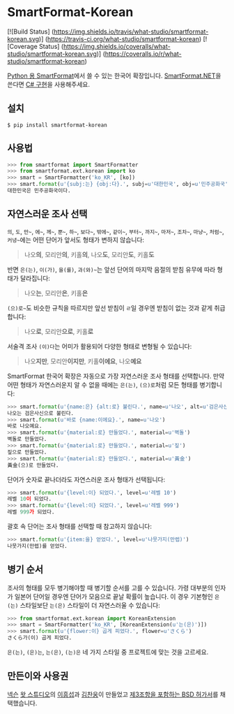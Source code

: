 # SmartFormat-Korean

[![Build Status]
(https://img.shields.io/travis/what-studio/smartformat-korean.svg)]
(https://travis-ci.org/what-studio/smartformat-korean)
[![Coverage Status]
(https://img.shields.io/coveralls/what-studio/smartformat-korean.svg)]
(https://coveralls.io/r/what-studio/smartformat-korean)

[Python 용 SmartFormat][smartformat-python]에서 쓸 수 있는 한국어 확장입니다.
[SmartFormat.NET][smartformat-net]을 쓴다면 [C# 구현][smartformat-net-korean]을
사용해주세요.

[smartformat-python]: https://github.com/what-studio/smartformat
[smartformat-net]: https://github.com/scottrippey/SmartFormat.NET
[smartformat-net-korean]: https://github.com/what-studio/smartformat.net-korean

## 설치

```console
$ pip install smartformat-korean
```

## 사용법

```python
>>> from smartformat import SmartFormatter
>>> from smartformat.ext.korean import ko
>>> smart = SmartFormatter('ko_KR', [ko])
>>> smart.format(u'{subj:는} {obj:다}.', subj=u'대한민국', obj=u'민주공화국')
대한민국은 민주공화국이다.
```

## 자연스러운 조사 선택

`의`, `도`, `만~`, `에~`, `께~`, `뿐~`, `하~`, `보다~`, `밖에~`, `같이~`,
`부터~`, `까지~`, `마저~`, `조차~`, `마냥~`, `처럼~`, `커녕~`에는 어떤 단어가
앞서도 형태가 변하지 않습니다:

> 나오**의**, 모리안**의**, 키홀**의**, 나오**도**, 모리안**도**, 키홀**도**

반면 `은(는)`, `이(가)`, `을(를)`, `과(와)~`는 앞선 단어의 마지막 음절의 받침
유무에 따라 형태가 달라집니다:

> 나오**는**, 모리안**은**, 키홀**은**

`(으)로~`도 비슷한 규칙을 따르지만 앞선 받침이 `ㄹ`일 경우엔 받침이 없는 것과
같게 취급합니다:

> 나오**로**, 모리안**으로**, 키홀**로**

서술격 조사 `(이)다`는 어미가 활용되어 다양한 형태로 변형될 수 있습니다:

> 나오**지만**, 모리안**이지만**, 키홀**이에요**, 나오**예요**

SmartFormat 한국어 확장은 자동으로 가장 자연스러운 조사 형태를 선택합니다.
만약 어떤 형태가 자연스러운지 알 수 없을 때에는 `은(는)`, `(으)로`처럼
모든 형태를 병기합니다:

```python
>>> smart.format(u'{name:은} {alt:로} 불린다.', name=u'나오', alt=u'검은사신')
나오는 검은사신으로 불린다.
>>> smart.format(u'바로 {name:이에요}.', name=u'나오')
바로 나오예요.
>>> smart.format(u'{material:로} 만들었다.', material=u'벽돌')
벽돌로 만들었다.
>>> smart.format(u'{material:로} 만들었다.', material=u'짚')
짚으로 만들었다.
>>> smart.format(u'{material:로} 만들었다.', material=u'黃金')
黃金(으)로 만들었다.
```

단어가 숫자로 끝나더라도 자연스러운 조사 형태가 선택됩니다:

```python
>>> smart.format(u'{level:이} 되었다.', level=u'레벨 10')
레벨 10이 되었다.
>>> smart.format(u'{level:이} 되었다.', level=u'레벨 999')
레벨 999가 되었다.
```

괄호 속 단어는 조사 형태를 선택할 때 참고하지 않습니다:

```python
>>> smart.format(u'{item:을} 얻었다.', level=u'나뭇가지(만렙)')
나뭇가지(만렙)를 얻었다.
```

## 병기 순서

조사의 형태를 모두 병기해야할 때 병기할 순서를 고를 수 있습니다. 가령 대부분의
인자가 일본어 단어일 경우엔 단어가 모음으로 끝날 확률이 높습니다. 이 경우
기본형인 `은(는)` 스타일보단 `는(은)` 스타일이 더 자연스러울 수 있습니다:

```python
>>> from smartformat.ext.korean import KoreanExtension
>>> smart = SmartFormatter('ko_KR', [KoreanExtension(u'는(은)')])
>>> smart.format(u'{flower:이} 곱게 피었다.', flower=u'さくら')
さくら가(이) 곱게 피었다.
```

`은(는)`, `(은)는`, `는(은)`, `(는)은` 네 가지 스타일 중 프로젝트에 맞는 것을
고르세요.

## 만든이와 사용권

[넥슨][nexon] [왓 스튜디오][what-studio]의 [이흥섭][sublee]과
[김찬웅][kexplo]이 만들었고 [제3조항을 포함하는 BSD 허가서][bsd-3-clause]를
채택했습니다.

[nexon]: http://nexon.com/
[what-studio]: https://github.com/what-studio
[sublee]: http://subl.ee/
[kexplo]: http://chanwoong.kim/
[bsd-3-clause]: http://opensource.org/licenses/BSD-3-Clause
